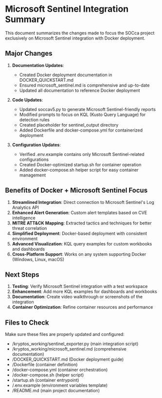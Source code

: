 # Microsoft Sentinel Integration Summary

This document summarizes the changes made to focus the SOCca project exclusively on Microsoft Sentinel integration with Docker deployment.

## Major Changes

1. **Documentation Updates**:
   - Created Docker deployment documentation in DOCKER_QUICKSTART.md
   - Ensured microsoft_sentinel.md is comprehensive and up-to-date
   - Updated all documentation to reference Docker deployment

2. **Code Updates**:
   - Updated soccav5.py to generate Microsoft Sentinel-friendly reports
   - Modified prompts to focus on KQL (Kusto Query Language) for detection rules
   - Created placeholder for sentinel_output directory
   - Added Dockerfile and docker-compose.yml for containerized deployment

3. **Configuration Updates**:
   - Verified .env.example contains only Microsoft Sentinel-related configurations
   - Created Docker-optimized startup.sh for container operation
   - Added docker-compose.sh helper script for easy container management

## Benefits of Docker + Microsoft Sentinel Focus

1. **Streamlined Integration**: Direct connection to Microsoft Sentinel's Log Analytics API
2. **Enhanced Alert Generation**: Custom alert templates based on CVE intelligence
3. **MITRE ATT&CK Mapping**: Extracted tactics and techniques for better threat correlation
4. **Simplified Deployment**: Docker-based deployment with consistent environment
5. **Advanced Visualization**: KQL query examples for custom workbooks and dashboards
6. **Cross-Platform Support**: Works on any system supporting Docker (Windows, Linux, macOS)

## Next Steps

1. **Testing**: Verify Microsoft Sentinel integration with a test workspace
2. **Enhancement**: Add more KQL examples for dashboards and workbooks
3. **Documentation**: Create video walkthrough or screenshots of the integration
4. **Container Optimization**: Refine container resources and performance

## Files to Check

Make sure these files are properly updated and configured:

- /kryptos_working/sentinel_exporter.py (main integration script)
- /kryptos_working/microsoft_sentinel.md (comprehensive documentation)
- /DOCKER_QUICKSTART.md (Docker deployment guide)
- /Dockerfile (container definition)
- /docker-compose.yml (container orchestration)
- /docker-compose.sh (helper script)
- /startup.sh (container entrypoint)
- /.env.example (environment variables template)
- /README.md (main project documentation)
